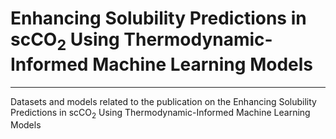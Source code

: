# Enhancing Solubility Predictions in scCO$_2$ Using Thermodynamic-Informed Machine Learning Models
***
Datasets and models related to the publication on the Enhancing Solubility Predictions in scCO$_2$ Using Thermodynamic-Informed Machine Learning Models
